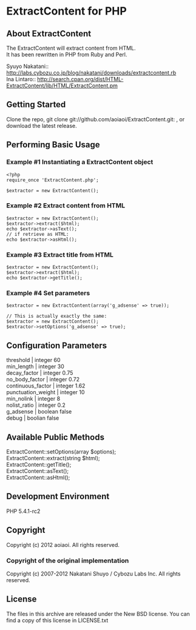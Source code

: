 # ExtractContent for PHP

## About ExtractContent

   The ExtractContent will extract content from HTML.  
   It has been rewritten in PHP from Ruby and Perl.

   Syuyo Nakatani:: http://labs.cybozu.co.jp/blog/nakatani/downloads/extractcontent.rb  
   Ina Lintaro:: http://search.cpan.org/dist/HTML-ExtractContent/lib/HTML/ExtractContent.pm

## Getting Started
   Clone the repo, git clone git://github.com/aoiaoi/ExtractContent.git: , or download the latest release.

## Performing Basic Usage
### Example #1 Instantiating a ExtractContent object
    
    <?php
    require_once 'ExtractContent.php';

    $extractor = new ExtractContent();
    
### Example #2 Extract content from HTML
    
    $extractor = new ExtractContent();
    $extractor->extract($html);
    echo $extractor->asText();
    // if retrieve as HTML:
    echo $extractor->asHtml();

### Example #3 Extract title from HTML

    $extractor = new ExtractContent();
    $extractor->extract($html);
    echo $extractor->getTitle();
    
### Example #4 Set parameters

    $extractor = new ExtractContent(array('g_adsense' => true));
    
    // This is actually exactly the same:
    $extractor = new ExtractContent();
    $extractor->setOptions('g_adsense' => true);

## Configuration Parameters

   threshold          | integer 60  
   min_length         | integer 30  
   decay_factor       | integer 0.75  
   no_body_factor     | integer 0.72  
   continuous_factor  | integer 1.62  
   punctuation_weight | integer 10  
   min_nolink         | integer 8  
   nolist_ratio       | integer 0.2  
   g_adsense          | boolean false  
   debug              | boolian false  

## Available Public Methods

   ExtractContent::setOptions(array $options);  
   ExtractContent::extract(string $html);  
   ExtractContent::getTitle();  
   ExtractContent::asText();  
   ExtractContent::asHtml();  

## Development Environment
   
   PHP 5.4.1-rc2

## Copyright
   
   Copyright (c) 2012 aoiaoi. All rights reserved.
   
### Copyright of the original implementation
   
   Copyright (c) 2007-2012 Nakatani Shuyo / Cybozu Labs Inc. All rights reserved.

## License
   
   The files in this archive are released under the New BSD license. You can find a copy of this license in LICENSE.txt
   